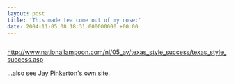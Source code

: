 ```yaml
---
layout: post
title: 'This made tea come out of my nose:'
date: 2004-11-05 08:18:31.000000000 +00:00
---
```

<a href="http://www.nationallampoon.com/nl/05_av/texas_style_success/texas_style_success.asp"><img /></a>

<a href="http://www.nationallampoon.com/nl/05_av/texas_style_success/texas_style_success.asp">http://www.nationallampoon.com/nl/05_av/texas_style_success/texas_style_success.asp</a>

...also see <a href="http://www.jaypinkerton.com/">Jay Pinkerton's own site</a>.

